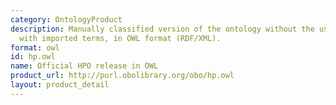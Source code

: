 ```yaml
---
category: OntologyProduct
description: Manually classified version of the ontology without the use of a reasoner,
  with imported terms, in OWL format (RDF/XML).
format: owl
id: hp.owl
name: Official HPO release in OWL
product_url: http://purl.obolibrary.org/obo/hp.owl
layout: product_detail
---
```

